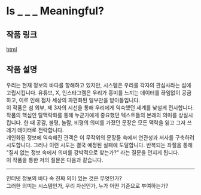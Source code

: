 # Is _ _ _ Meaningful?
## 작품 링크
  [html]()

## 작품 설명
  우리는 현재 정보의 바다를 항해하고 있지만, 시스템은 우리를 각자의 관심사라는 섬에 고립시킵니다. 유튜브, X, 인스타그램은 우리가 흥미를 느끼는 데이터를 끊임없이 공금하고, 이로 인해 점차 세상의 파편화된 일부만을 받아들입니다.
  <br>
  이 작품은 섬 외부, 제 3자의 시선을 통해 우리에게 익숙했던 세계를 낯설게 전시합니다. 작품의 핵심인 탈맥락화를 통해 누군가에게 중요했던 텍스트들의 본래의 의미를 상실시킵니다. 한 때 공감, 불평, 놀람, 비평의 의미를 가졌던 문장은 모든 맥락을 잃고 그저 쓰레기 데이터로 전락합니다.
  <br>
  개인화된 정보에 익숙해진 관객은 이 무작위의 문장들 속에서 연관성과 서사를 구축하려 시도합니다. 그러나 이런 시도는 결국 예정된 실패에 도달합니다. 반복되는 좌절을 통해 "질서 없는 정보 속에서 의미를 강박적으로 찾는가?" 라는 질문을 던지게 됩니다.
  <br>
  이 작품을 통한 저의 질문은 다음과 같습니다.<hr>
  인터넷 정보의 바다 속 진짜 의미 있는 것은 무엇인가?<br>
  그러한 의미는 시스템인가, 우리 자신인가, 누가 어떤 기준으로 부여하는가?